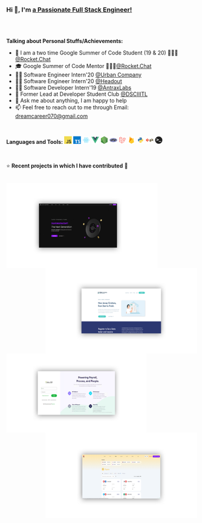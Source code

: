 ### Hi 👋, I'm [a Passionate Full Stack Engineer!](https://github.com/dreamcareer7)

<br />
<br />

**Talking about Personal Stuffs/Achievements:**

- 🥇 I am a two time Google Summer of Code Student (19 & 20)  👨🏽‍💻 [@Rocket.Chat](https://rocket.chat/)
- 🎓 Google Summer of Code Mentor 👨🏽‍💼[@Rocket.Chat](https://rocket.chat/)
- 👨‍💻 Software Engineer Intern'20 [@Urban Company](https://www.urbancompany.com/)
- 👨‍💻 Software Engineer Intern'20 [@Headout](https://www.headout.com/)
- 👨‍💻 Software Developer Intern'19 [@AntraxLabs](https://www.antraxlabs.com/)
- 🌱 Former Lead at Developer Student Club [@DSCIIITL](https://dsciiitl.tech/)
- 💬 Ask me about anything, I am happy to help
- 📫 Feel free to reach out to me through Email: dreamcareer070@gmail.com

<br />

**Languages and Tools:**
<code><img height="20" src="https://raw.githubusercontent.com/github/explore/80688e429a7d4ef2fca1e82350fe8e3517d3494d/topics/javascript/javascript.png"></code>
<code><img height="20" src="https://raw.githubusercontent.com/github/explore/80688e429a7d4ef2fca1e82350fe8e3517d3494d/topics/typescript/typescript.png"></code>
<code><img height="20" src="https://raw.githubusercontent.com/github/explore/80688e429a7d4ef2fca1e82350fe8e3517d3494d/topics/react/react.png"></code>
<code><img height="20" src="https://raw.githubusercontent.com/github/explore/80688e429a7d4ef2fca1e82350fe8e3517d3494d/topics/vue/vue.png"></code>
<code><img height="20" src="https://raw.githubusercontent.com/github/explore/80688e429a7d4ef2fca1e82350fe8e3517d3494d/topics/nodejs/nodejs.png"></code>
<code><img height="20" src="https://raw.githubusercontent.com/github/explore/80688e429a7d4ef2fca1e82350fe8e3517d3494d/topics/php/php.png"></code>
<code><img height="20" src="https://raw.githubusercontent.com/github/explore/80688e429a7d4ef2fca1e82350fe8e3517d3494d/topics/laravel/laravel.png"></code>
<code><img height="20" src="https://raw.githubusercontent.com/github/explore/80688e429a7d4ef2fca1e82350fe8e3517d3494d/topics/firebase/firebase.png"></code>
<code><img height="20" src="https://raw.githubusercontent.com/github/explore/80688e429a7d4ef2fca1e82350fe8e3517d3494d/topics/python/python.png"></code>
<code><img height="20" src="https://raw.githubusercontent.com/github/explore/80688e429a7d4ef2fca1e82350fe8e3517d3494d/topics/git/git.png"></code>
<code><img height="20" src="https://raw.githubusercontent.com/github/explore/80688e429a7d4ef2fca1e82350fe8e3517d3494d/topics/terminal/terminal.png"></code>

<br />

⭐️ **Recent projects in which I have contributed** :rocket:

<br />

<a href="[https://www.darkmatterdefi.com/]">
  <img align="left" src="https://github.com/dreamcareer7/dreamcareer7/blob/main/img/darkmatter.png" width=400 />
</a>


<a href="https://www.fileevictions.com/" target="_blank">
  <img align="right" src="https://github.com/dreamcareer7/dreamcareer7/blob/main/img/fileevictions.png" width="400" />
</a>

<a href="https://www.apps.arksstech.com/" target="_blank">
  <img align="left" src="https://github.com/dreamcareer7/dreamcareer7/blob/main/img/HRMS.png" width="370" />
</a>

<a href="https://www.traderjoexyz.com/" target="_blank">
  <img align="right" src="https://github.com/dreamcareer7/dreamcareer7/blob/main/img/trador joe.png" width="400" />
</a>

